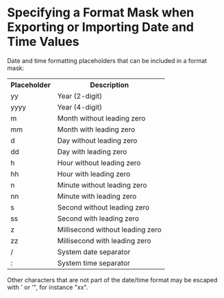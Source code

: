 # Specifying a Format Mask when Exporting or Importing Date and Time Values

Date and time formatting placeholders that can be included in a format mask:

<table style="WIDTH: 100%">

<tbody>

<tr>

<th>Placeholder</th>

<th>Description</th>

</tr>

<tr>

<td>yy</td>

<td>Year (2-digit)</td>

</tr>

<tr>

<td>yyyy</td>

<td>Year (4-digit)</td>

</tr>

<tr>

<td>m</td>

<td>Month without leading zero</td>

</tr>

<tr>

<td>mm</td>

<td>Month with leading zero</td>

</tr>

<tr>

<td>d</td>

<td>Day without leading zero</td>

</tr>

<tr>

<td>dd</td>

<td>Day with leading zero</td>

</tr>

<tr>

<td>h</td>

<td>Hour without leading zero</td>

</tr>

<tr>

<td>hh</td>

<td>Hour with leading zero</td>

</tr>

<tr>

<td>n</td>

<td>Minute without leading zero</td>

</tr>

<tr>

<td>nn</td>

<td>Minute with leading zero</td>

</tr>

<tr>

<td>s</td>

<td>Second without leading zero</td>

</tr>

<tr>

<td>ss</td>

<td>Second with leading zero</td>

</tr>

<tr>

<td>z</td>

<td>Millisecond without leading zero</td>

</tr>

<tr>

<td>zz</td>

<td>Millisecond with leading zero</td>

</tr>

<tr>

<td>/</td>

<td>System date separator</td>

</tr>

<tr>

<td>:</td>

<td>System time separator</td>

</tr>

</tbody>

</table>

Other characters that are not part of the date/time format may be escaped with ' or '", for instance "xx".